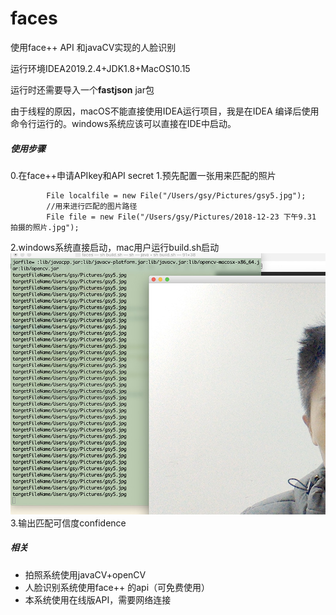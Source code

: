 # faces
使用face++ API 和javaCV实现的人脸识别

运行环境IDEA2019.2.4+JDK1.8+MacOS10.15

运行时还需要导入一个**fastjson** jar包

由于线程的原因，macOS不能直接使用IDEA运行项目，我是在IDEA 编译后使用命令行运行的。windows系统应该可以直接在IDE中启动。
#####     使用步骤
0.在face++申请APIkey和API secret
1.预先配置一张用来匹配的照片
  
```      //此处的gsy5.jpg和PthotoTest中的照片路径应该是一致的
        File localfile = new File("/Users/gsy/Pictures/gsy5.jpg");
        //用来进行匹配的图片路径
        File file = new File("/Users/gsy/Pictures/2018-12-23 下午9.31 拍摄的照片.jpg");
```
 2.windows系统直接启动，mac用户运行build.sh启动 
      ![截屏2019-11-20下午5.42.43](https://github.com/GongShengyue/faces/blob/master/%E6%88%AA%E5%9B%BE.jpg)
3.输出匹配可信度confidence

##### 相关
* 拍照系统使用javaCV+openCV
* 人脸识别系统使用face++ 的api（可免费使用）
* 本系统使用在线版API，需要网络连接
